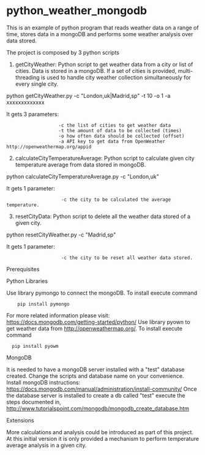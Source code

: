 # python_weather_mongodb
This is an example of python program that reads weather data on a range of time, stores data in a mongoDB and performs some weather analysis over data stored.

The project is composed by 3 python scripts

1. getCityWeather: Python script to get weather data from a city or list of cities. Data is stored in a mongoDB. If a set of cities is provided, multi-threading is used to handle city weather collection simultaneously for every single city.

  python getCityWeather.py -c "London,uk|Madrid,sp" -t 10 -o 1 -a xxxxxxxxxxxxx

  It gets 3 parameters:

                       -c the list of cities to get weather data
                       -t the amount of data to be collected (times)
                       -o how often data should be collected (offset)
                       -a API key to get data from OpenWeather http://openweathermap.org/appid

2. calculateCityTemperatureAverage: Python script to calculate given city temperature average from data stored in mongoDB.

  python calculateCityTemperatureAverage.py -c "London,uk"

  It gets 1 parameter:

                        -c the city to be calculated the average temperature.
3. resetCityData: Python script to delete all the weather data stored of a given city.

  python resetCityWeather.py -c "Madrid,sp"

  It gets 1 parameter:

                        -c the city to be reset all weather data stored.

Prerequisites

  Python Libraries

  Use library pymongo to connect the mongoDB. To install execute command

        pip install pymongo

  For more related information please visit: https://docs.mongodb.com/getting-started/python/
  Use library pyown to get weather data from http://openweathermap.org/. To install execute command

      pip install pyowm

  MongoDB


  It is needed to have a mongoDB server installed with a "test" database created. Change the scripts and database name on your convenience.
  Install mongoDB instructions: https://docs.mongodb.com/manual/administration/install-community/
  Once the database server is installed to create a db called "test" execute the steps documented in,
     http://www.tutorialspoint.com/mongodb/mongodb_create_database.htm

  Extensions

  More calculations and analysis could be introduced as part of this project. At this initial version it is only provided a mechanism to perform temperature average analysis in a given city.

